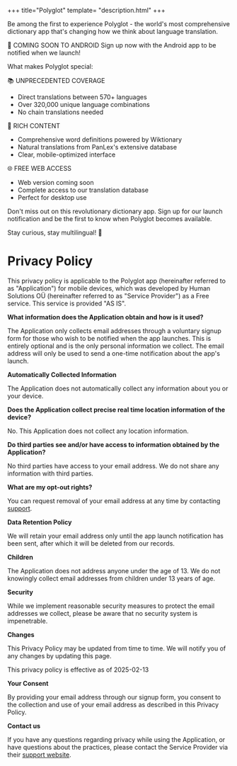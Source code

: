 +++
title="Polyglot"
template= "description.html"
+++

Be among the first to experience Polyglot - the world's most comprehensive dictionary app that's changing how we think about language translation.

🌟 COMING SOON TO ANDROID
Sign up now with the Android app to be notified when we launch!

What makes Polyglot special:

📚 UNPRECEDENTED COVERAGE

- Direct translations between 570+ languages
- Over 320,000 unique language combinations
- No chain translations needed

📖 RICH CONTENT

- Comprehensive word definitions powered by Wiktionary
- Natural translations from PanLex's extensive database
- Clear, mobile-optimized interface

🌐 FREE WEB ACCESS

- Web version coming soon
- Complete access to our translation database
- Perfect for desktop use

Don't miss out on this revolutionary dictionary app. Sign up for our launch notification and be the first to know when Polyglot becomes available.

Stay curious, stay multilingual! 🚀

# Privacy Policy

This privacy policy is applicable to the Polyglot app (hereinafter referred to as "Application") for mobile devices, which was developed by Human Solutions OÜ (hereinafter referred to as "Service Provider") as a Free service. This service is provided "AS IS".

**What information does the Application obtain and how is it used?**

The Application only collects email addresses through a voluntary signup form for those who wish to be notified when the app launches. This is entirely optional and is the only personal information we collect. The email address will only be used to send a one-time notification about the app's launch.

**Automatically Collected Information**

The Application does not automatically collect any information about you or your device.

**Does the Application collect precise real time location information of the device?**

No. This Application does not collect any location information.

**Do third parties see and/or have access to information obtained by the Application?**

No third parties have access to your email address. We do not share any information with third parties.

**What are my opt-out rights?**

You can request removal of your email address at any time by contacting [support](https://github.com/human-solutions/polyglot-support/issues).

**Data Retention Policy**

We will retain your email address only until the app launch notification has been sent, after which it will be deleted from our records.

**Children**

The Application does not address anyone under the age of 13. We do not knowingly collect email addresses from children under 13 years of age.

**Security**

While we implement reasonable security measures to protect the email addresses we collect, please be aware that no security system is impenetrable.

**Changes**

This Privacy Policy may be updated from time to time. We will notify you of any changes by updating this page.

This privacy policy is effective as of 2025-02-13

**Your Consent**

By providing your email address through our signup form, you consent to the collection and use of your email address as described in this Privacy Policy.

**Contact us**

If you have any questions regarding privacy while using the Application, or have questions about the practices, please contact the Service Provider via their [support website](https://github.com/human-solutions/polyglot-support/issues).
